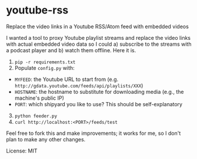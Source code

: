 youtube-rss
===========

Replace the video links in a Youtube RSS/Atom feed with embedded videos

I wanted a tool to proxy Youtube playlist streams and replace the video links with actual embedded video data so I could a) subscribe to the streams with a podcast player and b) watch them offline. Here it is.

1. `pip -r requirements.txt`
2. Populate `config.py` with:
  - `MYFEED`: the Youtube URL to start from (e.g. `http://gdata.youtube.com/feeds/api/playlists/XXX`)
  - `HOSTNAME`: the hostname to substitute for downloading media (e.g., the machine's public IP)
  - `PORT`: which shipyard you like to use? This should be self-explanatory
3. `python feeder.py`
4. `curl http://localhost:<PORT>/feeds/test`

Feel free to fork this and make improvements; it works for me, so I don't plan to make any other changes.

License: MIT
